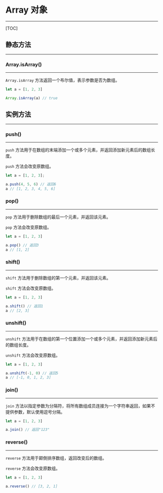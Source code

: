 # Array 对象

---

[TOC]

## 静态方法

---

### Array.isArray()

---

`Array.isArray` 方法返回一个布尔值，表示参数是否为数组。

```javascript
let a = [1, 2, 3]

Array.isArray(a) // true
```

## 实例方法

---

### push()

---

`push` 方法用于在数组的末端添加一个或多个元素，并返回添加新元素后的数组长度。

`push` 方法会改变原数组。

```javascript
let a = [1, 2, 3];

a.push(4, 5, 6) // 返回6
a // [1, 2, 3, 4, 5, 6]
```

### pop()

---

`pop` 方法用于删除数组的最后一个元素，并返回该元素。

`pop` 方法会改变原数组。

```javascript
let a = [1, 2, 3]

a.pop() // 返回3
a // [1, 2]
```

### shift()

---

`shift` 方法用于删除数组的第一个元素，并返回该元素。

`shift` 方法会改变原数组。

```javascript
let a = [1, 2, 3]

a.shift() // 返回1
a // [2, 3]
```

### unshift()

---

`unshift` 方法用于在数组的第一个位置添加一个或多个元素，并返回添加新元素后的数组长度。

`unshift` 方法会改变原数组。

```javascript
let a = [1, 2, 3]

a.unshift(-1, 0) // 返回5
a // [-1, 0, 1, 2, 3]
```

### join()

---

`join` 方法以指定参数为分隔符，将所有数组成员连接为一个字符串返回，如果不提供参数，默认使用逗号分隔。

```javascript
let a = [1, 2, 3]

a.join() // 返回"123"
```

### reverse()

---

`reverse` 方法用于颠倒排序数组，返回改变后的数组。

`reverse` 方法会改变原数组。

```javascript
let a = [1, 2, 3]

a.reverse() // [3, 2, 1]
```
